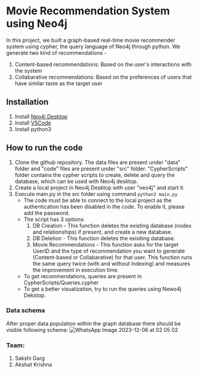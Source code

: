 # Movie Recommendation System using Neo4j
   
In this project, we built a graph-based real-time movie recommender system using cypher, the query language of Neo4j through python. We generate two kind of recommendations -
1. Content-based recommendations: Based on the user's interactions with the system
2. Collabarative recommendations: Based on the preferences of users that have similar taste as the target user

## Installation
1. Install [Neo4j Desktop](https://neo4j.com/download/?utm_source=google&utm_medium=PaidSearch&utm_campaign=GDB&utm_content=AMS-X-Conversion-GDB-Text&utm_term=download%20neo4j&gad_source=1&gclid=CjwKCAiA1MCrBhAoEiwAC2d64ep3pvrgaw5wkY_X3WxAYCFbxUnwn3Mj_DX-RXIlC6flzDbWThY0YhoCSqcQAvD_BwE)
2. Install [VSCode](https://code.visualstudio.com/download)
3. Install python3


## How to run the code
1. Clone the github repository. The data files are present under "data" folder and "code" files are present under "src" folder. "CypherScripts" folder contains the cypher scripts to create, delete and query the database, which can be used with Neo4j desktop.
2. Create a local project in Neo4j Desktop with user "neo4j" and start it.
3. Execute main.py in the src folder using command `python3 main.py`
    * The code must be able to connect to the local project as the authentication has been disabled in the code. To enable it, please add the password.
    * The script has 3 options:
        1. DB Creation - This function deletes the existing database (nodes and relationships) if present, and create a new database.
        2. DB Deletion - This function deletes the exisiting database.
        3. Movie Recommendations - This function asks for the target UserID and the type of recommendation you want to generate (Content-based or Collabarative) for that user. This function runs the same query twice (with and without indexing) and measures the improvement in execution time.
    * To get recommendations, queries are present in CypherScripts/Queries.cypher
    * To get a better visualization, try to run the queries using Newo4j Dekstop.


### Data schema
After proper data population within the graph database there should be visible following schema:
![WhatsApp Image 2023-12-06 at 02 05 02](https://github.com/S-GargHub/MovieRecommendationSystem/assets/148480043/63c49230-f9cb-4a74-83f9-16fb80298151)

### Team: 
1. Sakshi Garg
2. Akshat Krishna






